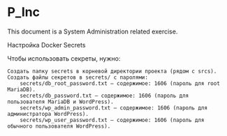# P_Inc
This document is a System Administration related exercise.


Настройка Docker Secrets

Чтобы использовать секреты, нужно:

    Создать папку secrets в корневой директории проекта (рядом с srcs).
    Создать файлы секретов в secrets/ с паролями:
        secrets/db_root_password.txt — содержимое: 1606 (пароль для root MariaDB).
        secrets/db_password.txt — содержимое: 1606 (пароль для пользователя MariaDB и WordPress).
        secrets/wp_admin_password.txt — содержимое: 1606 (пароль для администратора WordPress).
        secrets/wp_user_password.txt — содержимое: 1606 (пароль для обычного пользователя WordPress).
